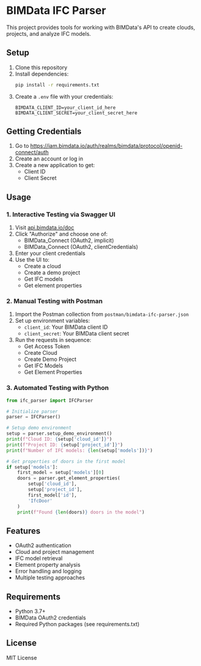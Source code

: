 # BIMData IFC Parser

This project provides tools for working with BIMData's API to create clouds, projects, and analyze IFC models.

## Setup

1. Clone this repository
2. Install dependencies:
   ```bash
   pip install -r requirements.txt
   ```
3. Create a `.env` file with your credentials:
   ```
   BIMDATA_CLIENT_ID=your_client_id_here
   BIMDATA_CLIENT_SECRET=your_client_secret_here
   ```

## Getting Credentials

1. Go to https://iam.bimdata.io/auth/realms/bimdata/protocol/openid-connect/auth
2. Create an account or log in
3. Create a new application to get:
   - Client ID
   - Client Secret

## Usage

### 1. Interactive Testing via Swagger UI

1. Visit [api.bimdata.io/doc](https://api.bimdata.io/doc)
2. Click "Authorize" and choose one of:
   - BIMData_Connect (OAuth2, implicit)
   - BIMData_Connect (OAuth2, clientCredentials)
3. Enter your client credentials
4. Use the UI to:
   - Create a cloud
   - Create a demo project
   - Get IFC models
   - Get element properties

### 2. Manual Testing with Postman

1. Import the Postman collection from `postman/bimdata-ifc-parser.json`
2. Set up environment variables:
   - `client_id`: Your BIMData client ID
   - `client_secret`: Your BIMData client secret
3. Run the requests in sequence:
   - Get Access Token
   - Create Cloud
   - Create Demo Project
   - Get IFC Models
   - Get Element Properties

### 3. Automated Testing with Python

```python
from ifc_parser import IFCParser

# Initialize parser
parser = IFCParser()

# Setup demo environment
setup = parser.setup_demo_environment()
print(f"Cloud ID: {setup['cloud_id']}")
print(f"Project ID: {setup['project_id']}")
print(f"Number of IFC models: {len(setup['models'])}")

# Get properties of doors in the first model
if setup['models']:
    first_model = setup['models'][0]
    doors = parser.get_element_properties(
        setup['cloud_id'],
        setup['project_id'],
        first_model['id'],
        'IfcDoor'
    )
    print(f"Found {len(doors)} doors in the model")
```

## Features

- OAuth2 authentication
- Cloud and project management
- IFC model retrieval
- Element property analysis
- Error handling and logging
- Multiple testing approaches

## Requirements

- Python 3.7+
- BIMData OAuth2 credentials
- Required Python packages (see requirements.txt)

## License

MIT License 